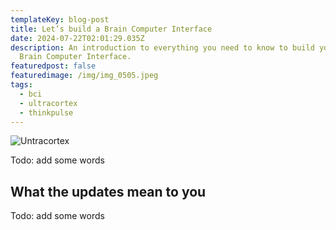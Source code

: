 ```yaml
---
templateKey: blog-post
title: Let’s build a Brain Computer Interface
date: 2024-07-22T02:01:29.035Z
description: An introduction to everything you need to know to build your own
  Brain Computer Interface.
featuredpost: false
featuredimage: /img/img_0505.jpeg
tags:
  - bci
  - ultracortex
  - thinkpulse
---
```

![Untracortex](/img/img_0505.jpeg)

Todo: add some words

## What the updates mean to you

Todo: add some words